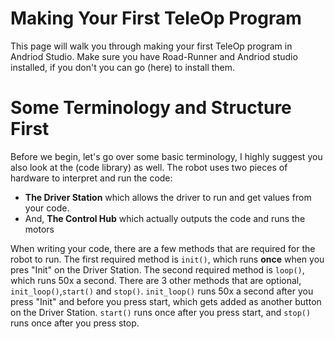 # Making Your First TeleOp Program
This page will walk you through making your first TeleOp program in Andriod Studio. Make sure you have Road-Runner and Andriod studio installed, if you don't you can go (here) to install them.

# Some Terminology and Structure First
Before we begin, let's go over some basic terminology, I highly suggest you also look at the (code library) as well.
The robot uses two pieces of hardware to interpret and run the code:
- **The Driver Station** which allows the driver to run and get values from your code.
- And, **The Control Hub** which actually outputs the code and runs the motors


When writing your code, there are a few methods that are required for the robot to run. 
The first required method is `init()`, which runs **once** when you pres "Init" on the Driver Station.
The second required method is `loop()`, which runs 50x a second.
There are 3 other methods that are optional, `init_loop()`,`start()` and `stop()`.
`init_loop()` runs 50x a second after you press "Init" and before you press start, which gets added as another button on the Driver Station.
`start()` runs once after you press start, and `stop()` runs once after you press stop.
